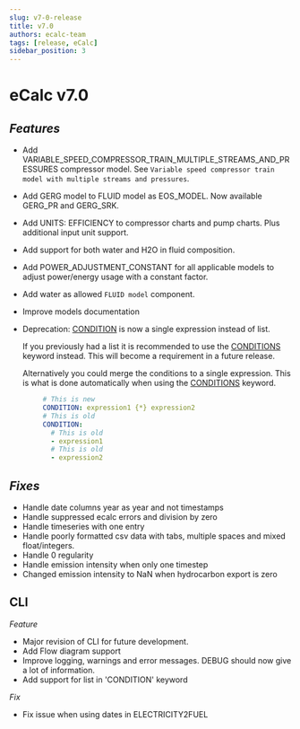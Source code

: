 ```yaml
---
slug: v7-0-release
title: v7.0
authors: ecalc-team
tags: [release, eCalc]
sidebar_position: 3
---
```


# eCalc v7.0


## *Features*

* Add VARIABLE_SPEED_COMPRESSOR_TRAIN_MULTIPLE_STREAMS_AND_PRESSURES compressor model. See `Variable speed compressor train model with multiple streams and pressures`.
* Add GERG model to FLUID model as EOS_MODEL. Now available GERG_PR and GERG_SRK.
* Add UNITS: EFFICIENCY to compressor charts and pump charts. Plus additional input unit support.
* Add support for both water and H2O in fluid composition.
* Add POWER_ADJUSTMENT_CONSTANT for all applicable models to adjust power/energy usage with a constant factor.
* Add water as allowed `FLUID model` component.
* Improve models documentation
* Deprecation: [CONDITION](../about/references/keywords/CONDITION) is now a single expression instead of list.

  If you previously had a list it is recommended to use the [CONDITIONS](../about/references/keywords/CONDITIONS) keyword instead. This will become a requirement in a future release.

  Alternatively you could merge the conditions to a single expression. This is what is done automatically when using the [CONDITIONS](../about/references/keywords/CONDITIONS) keyword.

  ```yaml
       # This is new
       CONDITION: expression1 {*} expression2 
       # This is old
       CONDITION: 
         # This is old
         - expression1 
         # This is old
         - expression2 
  ```


## *Fixes*

* Handle date columns year as year and not timestamps
* Handle suppressed ecalc errors and division by zero
* Handle timeseries with one entry
* Handle poorly formatted csv data with tabs, multiple spaces and mixed float/integers.
* Handle 0 regularity
* Handle emission intensity when only one timestep
* Changed emission intensity to NaN when hydrocarbon export is zero

## CLI


*Feature*

* Major revision of CLI for future development.
* Add Flow diagram support
* Improve logging, warnings and error messages. DEBUG should now give a lot of information.
* Add support for list in 'CONDITION' keyword

*Fix*

* Fix issue when using dates in ELECTRICITY2FUEL